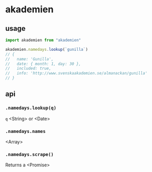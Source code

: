 # akademien

## usage

```javascript
import akademien from "akademien"

akademien.namedays.lookup(`gunilla`)
// {
//   name: 'Gunilla',
//   date: { month: 1, day: 30 },
//   included: true,
//   info: 'http://www.svenskaakademien.se/almanackan/gunilla'
// }

```

## api

### `.namedays.lookup(q)`

```q``` &lt;String&gt; or &lt;Date&gt;

### `.namedays.names`

&lt;Array&gt;

### `.namedays.scrape()`

Returns a &lt;Promise&gt;

